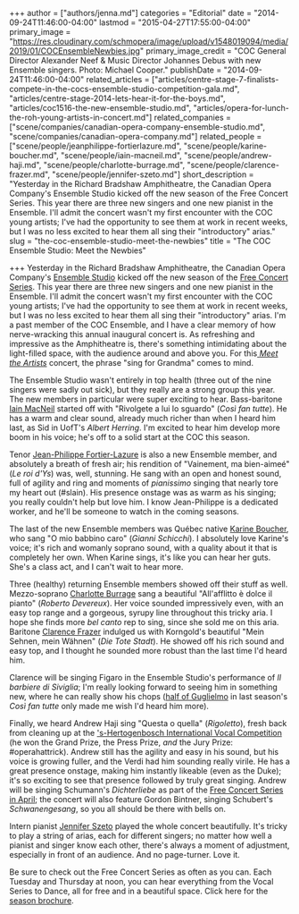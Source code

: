 +++
author = ["authors/jenna.md"]
categories = "Editorial"
date = "2014-09-24T11:46:00-04:00"
lastmod = "2015-04-27T17:55:00-04:00"
primary_image = "https://res.cloudinary.com/schmopera/image/upload/v1548019094/media/2019/01/COCEnsembleNewbies.jpg"
primary_image_credit = "COC General Director Alexander Neef & Music Director Johannes Debus with new Ensemble singers. Photo: Michael Cooper."
publishDate = "2014-09-24T11:46:00-04:00"
related_articles = ["articles/centre-stage-7-finalists-compete-in-the-cocs-ensemble-studio-competition-gala.md", "articles/centre-stage-2014-lets-hear-it-for-the-boys.md", "articles/coc1516-the-new-ensemble-studio.md", "articles/opera-for-lunch-the-roh-young-artists-in-concert.md"]
related_companies = ["scene/companies/canadian-opera-company-ensemble-studio.md", "scene/companies/canadian-opera-company.md"]
related_people = ["scene/people/jeanphilippe-fortierlazure.md", "scene/people/karine-boucher.md", "scene/people/iain-macneil.md", "scene/people/andrew-haji.md", "scene/people/charlotte-burrage.md", "scene/people/clarence-frazer.md", "scene/people/jennifer-szeto.md"]
short_description = "Yesterday in the Richard Bradshaw Amphitheatre, the Canadian Opera Company&#039;s Ensemble Studio kicked off the new season of the Free Concert Series. This year there are three new singers and one new pianist in the Ensemble. I&#039;ll admit the concert wasn&#039;t my first encounter with the COC young artists; I&#039;ve had the opportunity to see them at work in recent weeks, but I was no less excited to hear them all sing their &quot;introductory&quot; arias."
slug = "the-coc-ensemble-studio-meet-the-newbies"
title = "The COC Ensemble Studio: Meet the Newbies"

+++
Yesterday in the Richard Bradshaw Amphitheatre, the Canadian Opera Company's [Ensemble Studio](http://www.coc.ca/AboutTheCOC/CompanyMembers/EnsembleStudio.aspx) kicked off the new season of the [Free Concert Series](http://www.coc.ca/performancesandtickets/freeconcertseries.aspx). This year there are three new singers and one new pianist in the Ensemble. I'll admit the concert wasn't my first encounter with the COC young artists; I've had the opportunity to see them at work in recent weeks, but I was no less excited to hear them all sing their "introductory" arias. I'm a past member of the COC Ensemble, and I have a clear memory of how nerve-wracking this annual inaugural concert is. As refreshing and impressive as the Amphitheatre is, there's something intimidating about the light-filled space, with the audience around and above you. For this[ _Meet the Artists_](http://files.coc.ca/pdfs/concert140923.pdf) concert, the phrase "sing for Grandma" comes to mind.

The Ensemble Studio wasn't entirely in top health (three out of the nine singers were sadly out sick), but they really are a strong group this year. The new members in particular were super exciting to hear. Bass-baritone [Iain MacNeil](http://www.iainmacneil.com/bio) started off with "Rivolgete a lui lo sguardo" (_Così fan tutte_). He has a warm and clear sound, already much richer than when I heard him last, as Sid in UofT's _Albert Herring_. I'm excited to hear him develop more boom in his voice; he's off to a solid start at the COC this season.

Tenor [Jean-Philippe Fortier-Lazure](http://www.coc.ca/ExploreAndLearn/NewToOpera/OnlineLearningCentre/ParlandoTheCOCBlog.aspx?EntryID=25771) is also a new Ensemble member, and absolutely a breath of fresh air; his rendition of "Vainement, ma bien-aimeé" (_Le roi d'Ys_) was, well, stunning. He sang with an open and honest sound, full of agility and ring and moments of _pianissimo_ singing that nearly tore my heart out (#slain). His presence onstage was as warm as his singing; you really couldn't help but love him. I know Jean-Philippe is a dedicated worker, and he'll be someone to watch in the coming seasons.

The last of the new Ensemble members was Québec native [Karine Boucher](http://karineboucher.com/), who sang "O mio babbino caro" (_Gianni Schicchi_). I absolutely love Karine's voice; it's rich and womanly soprano sound, with a quality about it that is completely her own. When Karine sings, it's like you can hear her guts. She's a class act, and I can't wait to hear more.

Three (healthy) returning Ensemble members showed off their stuff as well. Mezzo-soprano [Charlotte Burrage](https://twitter.com/burragec) sang a beautiful "All'afflitto è dolce il pianto" (_Roberto Devereux_). Her voice sounded impressively even, with an easy top range and a gorgeous, syrupy line throughout this tricky aria. I hope she finds more _bel canto_ rep to sing, since she sold me on this aria. Baritone [Clarence Frazer](https://twitter.com/clarencefrazer) indulged us with Korngold's beautiful "Mein Sehnen, mein Wähnen" (_Die Tote Stadt_). He showed off his rich sound and easy top, and I thought he sounded more robust than the last time I'd heard him.

Clarence will be singing Figaro in the Ensemble Studio's performance of _Il barbiere di Siviglia_; I'm really looking forward to seeing him in something new, where he can really show his chops ([half of Guglielmo](http://www.coc.ca/ExploreAndLearn/NewToOpera/OnlineLearningCentre/ParlandoTheCOCBlog.aspx?EntryID=28681) in last season's _Così fan tutte_ only made me wish I'd heard him more).

Finally, we heard Andrew Haji sing "Questa o quella" (_Rigoletto_), fresh back from cleaning up at the ['s-Hertogenbosch International Vocal Competition](http://www.ivc.nu/) (he won the Grand Prize, the Press Prize, _and_ the Jury Prize: #operahattrick). Andrew still has the agility and easy in his sound, but his voice is growing fuller, and the Verdi had him sounding really virile. He has a great presence onstage, making him instantly likeable (even as the Duke); it's so exciting to see that presence followed by truly great singing. Andrew will be singing Schumann's _Dichterliebe_ as part of the [Free Concert Series in April](http://www.coc.ca/performancesandtickets/FreeConcertSeries/April.aspx); the concert will also feature Gordon Bintner, singing Schubert's _Schwanengesang_, so you all should be there with bells on.

Intern pianist [Jennifer Szeto](http://www.operademontreal.com/en/multimedia#!/jennifer-szeto-canada) played the whole concert beautifully. It's tricky to play a string of arias, each for different singers; no matter how well a pianist and singer know each other, there's always a moment of adjustment, especially in front of an audience. And no page-turner. Love it.

Be sure to check out the Free Concert Series as often as you can. Each Tuesday and Thursday at noon, you can hear everything from the Vocal Series to Dance, all for free and in a beautiful space. Click here for the [season brochure](http://files.coc.ca/pdfs/FreeConcertSeriesBrochure1415.pdf).